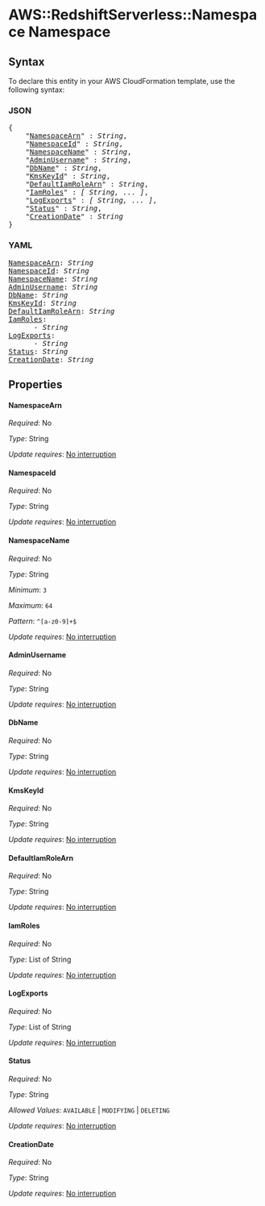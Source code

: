 # AWS::RedshiftServerless::Namespace Namespace

## Syntax

To declare this entity in your AWS CloudFormation template, use the following syntax:

### JSON

<pre>
{
    "<a href="#namespacearn" title="NamespaceArn">NamespaceArn</a>" : <i>String</i>,
    "<a href="#namespaceid" title="NamespaceId">NamespaceId</a>" : <i>String</i>,
    "<a href="#namespacename" title="NamespaceName">NamespaceName</a>" : <i>String</i>,
    "<a href="#adminusername" title="AdminUsername">AdminUsername</a>" : <i>String</i>,
    "<a href="#dbname" title="DbName">DbName</a>" : <i>String</i>,
    "<a href="#kmskeyid" title="KmsKeyId">KmsKeyId</a>" : <i>String</i>,
    "<a href="#defaultiamrolearn" title="DefaultIamRoleArn">DefaultIamRoleArn</a>" : <i>String</i>,
    "<a href="#iamroles" title="IamRoles">IamRoles</a>" : <i>[ String, ... ]</i>,
    "<a href="#logexports" title="LogExports">LogExports</a>" : <i>[ String, ... ]</i>,
    "<a href="#status" title="Status">Status</a>" : <i>String</i>,
    "<a href="#creationdate" title="CreationDate">CreationDate</a>" : <i>String</i>
}
</pre>

### YAML

<pre>
<a href="#namespacearn" title="NamespaceArn">NamespaceArn</a>: <i>String</i>
<a href="#namespaceid" title="NamespaceId">NamespaceId</a>: <i>String</i>
<a href="#namespacename" title="NamespaceName">NamespaceName</a>: <i>String</i>
<a href="#adminusername" title="AdminUsername">AdminUsername</a>: <i>String</i>
<a href="#dbname" title="DbName">DbName</a>: <i>String</i>
<a href="#kmskeyid" title="KmsKeyId">KmsKeyId</a>: <i>String</i>
<a href="#defaultiamrolearn" title="DefaultIamRoleArn">DefaultIamRoleArn</a>: <i>String</i>
<a href="#iamroles" title="IamRoles">IamRoles</a>: <i>
      - String</i>
<a href="#logexports" title="LogExports">LogExports</a>: <i>
      - String</i>
<a href="#status" title="Status">Status</a>: <i>String</i>
<a href="#creationdate" title="CreationDate">CreationDate</a>: <i>String</i>
</pre>

## Properties

#### NamespaceArn

_Required_: No

_Type_: String

_Update requires_: [No interruption](https://docs.aws.amazon.com/AWSCloudFormation/latest/UserGuide/using-cfn-updating-stacks-update-behaviors.html#update-no-interrupt)

#### NamespaceId

_Required_: No

_Type_: String

_Update requires_: [No interruption](https://docs.aws.amazon.com/AWSCloudFormation/latest/UserGuide/using-cfn-updating-stacks-update-behaviors.html#update-no-interrupt)

#### NamespaceName

_Required_: No

_Type_: String

_Minimum_: <code>3</code>

_Maximum_: <code>64</code>

_Pattern_: <code>^[a-z0-9]+$</code>

_Update requires_: [No interruption](https://docs.aws.amazon.com/AWSCloudFormation/latest/UserGuide/using-cfn-updating-stacks-update-behaviors.html#update-no-interrupt)

#### AdminUsername

_Required_: No

_Type_: String

_Update requires_: [No interruption](https://docs.aws.amazon.com/AWSCloudFormation/latest/UserGuide/using-cfn-updating-stacks-update-behaviors.html#update-no-interrupt)

#### DbName

_Required_: No

_Type_: String

_Update requires_: [No interruption](https://docs.aws.amazon.com/AWSCloudFormation/latest/UserGuide/using-cfn-updating-stacks-update-behaviors.html#update-no-interrupt)

#### KmsKeyId

_Required_: No

_Type_: String

_Update requires_: [No interruption](https://docs.aws.amazon.com/AWSCloudFormation/latest/UserGuide/using-cfn-updating-stacks-update-behaviors.html#update-no-interrupt)

#### DefaultIamRoleArn

_Required_: No

_Type_: String

_Update requires_: [No interruption](https://docs.aws.amazon.com/AWSCloudFormation/latest/UserGuide/using-cfn-updating-stacks-update-behaviors.html#update-no-interrupt)

#### IamRoles

_Required_: No

_Type_: List of String

_Update requires_: [No interruption](https://docs.aws.amazon.com/AWSCloudFormation/latest/UserGuide/using-cfn-updating-stacks-update-behaviors.html#update-no-interrupt)

#### LogExports

_Required_: No

_Type_: List of String

_Update requires_: [No interruption](https://docs.aws.amazon.com/AWSCloudFormation/latest/UserGuide/using-cfn-updating-stacks-update-behaviors.html#update-no-interrupt)

#### Status

_Required_: No

_Type_: String

_Allowed Values_: <code>AVAILABLE</code> | <code>MODIFYING</code> | <code>DELETING</code>

_Update requires_: [No interruption](https://docs.aws.amazon.com/AWSCloudFormation/latest/UserGuide/using-cfn-updating-stacks-update-behaviors.html#update-no-interrupt)

#### CreationDate

_Required_: No

_Type_: String

_Update requires_: [No interruption](https://docs.aws.amazon.com/AWSCloudFormation/latest/UserGuide/using-cfn-updating-stacks-update-behaviors.html#update-no-interrupt)
